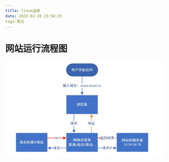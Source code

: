 ```yaml
---
title: linux运维
date: 2022-02-28 23:58:25
tags:笔记
---
```


# 网站运行流程图

![网站运行流程图](linux%E8%BF%90%E7%BB%B4/image-20220301000501337.png)

